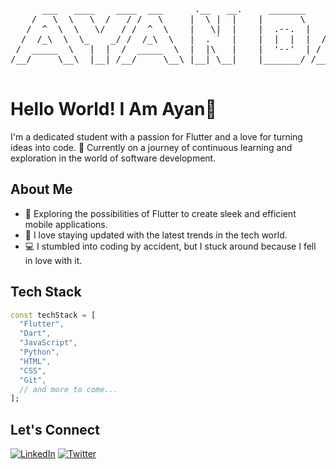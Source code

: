<pre>
      ___   ____    ____  ___      .__   __.     _______       ___           _______.
    /   \  \   \  /   / /   \     |  \ |  |    |       \     /   \         /       |
   /  ^  \  \   \/   / /  ^  \    |   \|  |    |  .--.  |   /  ^  \       |   (----`
  /  /_\  \  \_    _/ /  /_\  \   |  . `  |    |  |  |  |  /  /_\  \       \   \    
 /  _____  \   |  |  /  _____  \  |  |\   |    |  '--'  | /  _____  \  .----)   |   
/__/     \__\  |__| /__/     \__\ |__| \__|    |_______/ /__/     \__\ |_______/    

</pre>

# Hello World! I Am Ayan👋

I'm a dedicated student with a passion for Flutter and a love for turning ideas into code. 🚀 Currently on a journey of continuous learning and exploration in the world of software development.

## About Me
- 🔭 Exploring the possibilities of Flutter to create sleek and efficient mobile applications.
- 🌱 I love staying updated with the latest trends in the tech world.
- 💻 I stumbled into coding by accident, but I stuck around because I fell in love with it.

## Tech Stack
```dart
const techStack = [
  "Flutter",
  "Dart",
  "JavaScript",
  "Python",
  "HTML",
  "CSS",
  "Git",
  // and more to come...
];
```
## Let's Connect

[![LinkedIn](https://img.shields.io/badge/LinkedIn-Connect-blue)](https://www.linkedin.com/in/ayan-das-b2a9831b8/) [![Twitter](https://img.shields.io/badge/Twitter-Follow-blue)](https://twitter.com/AyanDas_)
